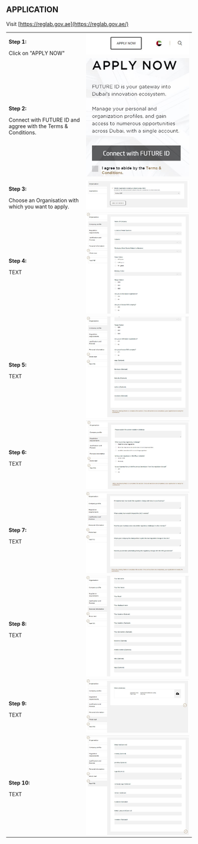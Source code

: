 ## APPLICATION <br>

Visit [https://reglab.gov.ae](https://reglab.gov.ae/)

<table>
  <thead>
  </thead>
  <tbody>
    <tr>
      <td style="text-align: left"><p><b>Step 1:</b></p>Click on "APPLY NOW"</td>
      <td style="text-align: center"><img src="howtoapply01.JPG" alt="Apply Step 1"></td>
    </tr>
    <tr>
    <td style="text-align: left"><p><b>Step 2:</b></p>Connect with FUTURE ID and aggree with the Terms & Conditions.</td>
    <td style="text-align: center"><img src="howtoapply02.JPG" alt="Apply Step 2"></td>
    </tr>
    <tr>
    <td style="text-align: left"><p><b>Step 3:</b></p>Choose an Organisation with which you want to apply.</td>
    <td style="text-align: center"><img src="application00.JPG" alt="Apply Step 3"></td>
    </tr>
     <tr>
    <td style="text-align: left"><p><b>Step 4:</b></p>TEXT</td>
    <td style="text-align: center"><img src="application01.JPG" alt="Apply Step 3"></td>
    </tr>
     <tr>
    <td style="text-align: left"><p><b>Step 5:</b></p>TEXT</td>
    <td style="text-align: center"><img src="application02.JPG" alt="Apply Step 3"></td>
    </tr>
     <tr>
    <td style="text-align: left"><p><b>Step 6:</b></p>TEXT</td>
    <td style="text-align: center"><img src="application03.JPG" alt="Apply Step 3"></td>
    </tr>
     <tr>
    <td style="text-align: left"><p><b>Step 7:</b></p>TEXT</td>
    <td style="text-align: center"><img src="application04.JPG" alt="Apply Step 3"></td>
    </tr>
     <tr>
    <td style="text-align: left"><p><b>Step 8:</b></p>TEXT</td>
    <td style="text-align: center"><img src="application05.JPG" alt="Apply Step 3"></td>
    </tr>
       <tr>
    <td style="text-align: left"><p><b>Step 9:</b></p>TEXT</td>
    <td style="text-align: center"><img src="application06.JPG" alt="Apply Step 3"></td>
    </tr>
       <tr>
    <td style="text-align: left"><p><b>Step 10:</b></p>TEXT</td>
    <td style="text-align: center"><img src="application07.JPG" alt="Apply Step 3"></td>
    </tr>
  </tbody>
</table>
